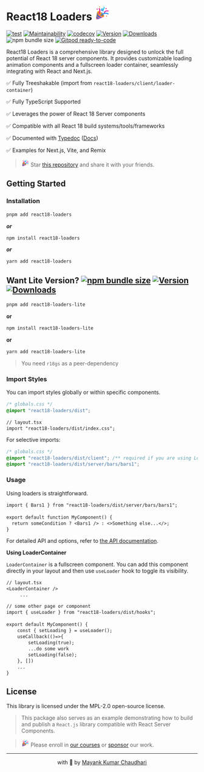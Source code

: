# React18 Loaders <img src="https://raw.githubusercontent.com/mayank1513/mayank1513/main/popper.png" style="height: 40px"/>

[![test](https://github.com/react18-tools/turborepo-template/actions/workflows/test.yml/badge.svg)](https://github.com/react18-tools/turborepo-template/actions/workflows/test.yml) [![Maintainability](https://api.codeclimate.com/v1/badges/aa896ec14c570f3bb274/maintainability)](https://codeclimate.com/github/react18-tools/turborepo-template/maintainability) [![codecov](https://codecov.io/gh/react18-tools/turborepo-template/graph/badge.svg)](https://codecov.io/gh/react18-tools/turborepo-template) [![Version](https://img.shields.io/npm/v/react18-loaders.svg?colorB=green)](https://www.npmjs.com/package/react18-loaders) [![Downloads](https://img.jsdelivr.com/img.shields.io/npm/d18m/react18-loaders.svg)](https://www.npmjs.com/package/react18-loaders) ![npm bundle size](https://img.shields.io/bundlephobia/minzip/react18-loaders) [![Gitpod ready-to-code](https://img.shields.io/badge/Gitpod-ready--to--code-blue?logo=gitpod)](https://gitpod.io/from-referrer/)

React18 Loaders is a comprehensive library designed to unlock the full potential of React 18 server components. It provides customizable loading animation components and a fullscreen loader container, seamlessly integrating with React and Next.js.

✅ Fully Treeshakable (import from `react18-loaders/client/loader-container`)

✅ Fully TypeScript Supported

✅ Leverages the power of React 18 Server components

✅ Compatible with all React 18 build systems/tools/frameworks

✅ Documented with [Typedoc](https://react18-tools.github.io/turborepo-template) ([Docs](https://react18-tools.github.io/turborepo-template))

✅ Examples for Next.js, Vite, and Remix

> <img src="https://raw.githubusercontent.com/mayank1513/mayank1513/main/popper.png" style="height: 20px"/> Star [this repository](https://github.com/react18-tools/turborepo-template) and share it with your friends.

## Getting Started

### Installation

```bash
pnpm add react18-loaders
```

**_or_**

```bash
npm install react18-loaders
```

**_or_**

```bash
yarn add react18-loaders
```

## Want Lite Version? [![npm bundle size](https://img.shields.io/bundlephobia/minzip/react18-loaders-lite)](https://www.npmjs.com/package/react18-loaders-lite) [![Version](https://img.shields.io/npm/v/react18-loaders-lite.svg?colorB=green)](https://www.npmjs.com/package/react18-loaders-lite) [![Downloads](https://img.jsdelivr.com/img.shields.io/npm/d18m/react18-loaders-lite.svg)](https://www.npmjs.com/package/react18-loaders-lite)

```bash
pnpm add react18-loaders-lite
```

**or**

```bash
npm install react18-loaders-lite
```

**or**

```bash
yarn add react18-loaders-lite
```

> You need `r18gs` as a peer-dependency

### Import Styles

You can import styles globally or within specific components.

```css
/* globals.css */
@import "react18-loaders/dist";
```

```tsx
// layout.tsx
import "react18-loaders/dist/index.css";
```

For selective imports:

```css
/* globals.css */
@import "react18-loaders/dist/client"; /** required if you are using LoaderContainer */
@import "react18-loaders/dist/server/bars/bars1";
```

### Usage

Using loaders is straightforward.

```tsx
import { Bars1 } from "react18-loaders/dist/server/bars/bars1";

export default function MyComponent() {
  return someCondition ? <Bars1 /> : <>Something else...</>;
}
```

For detailed API and options, refer to [the API documentation](https://react18-tools.github.io/turborepo-template).

**Using LoaderContainer**

`LoaderContainer` is a fullscreen component. You can add this component directly in your layout and then use `useLoader` hook to toggle its visibility.

```tsx
// layout.tsx
<LoaderContainer />
	 ...
```

```tsx
// some other page or component
import { useLoader } from "react18-loaders/dist/hooks";

export default MyComponent() {
	const { setLoading } = useLoader();
	useCallback(()=>{
		setLoading(true);
		...do some work
		setLoading(false);
	}, [])
	...
}
```

## License

This library is licensed under the MPL-2.0 open-source license.

> This package also serves as an example demonstrating how to build and publish a `React.js` library compatible with React Server Components.

> <img src="https://raw.githubusercontent.com/mayank1513/mayank1513/main/popper.png" style="height: 20px"/> Please enroll in [our courses](https://mayank-chaudhari.vercel.app/courses) or [sponsor](https://github.com/sponsors/mayank1513) our work.

<hr />

<p align="center" style="text-align:center">with 💖 by <a href="https://mayank-chaudhari.vercel.app" target="_blank">Mayank Kumar Chaudhari</a></p>

